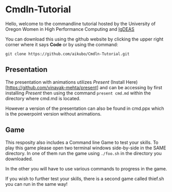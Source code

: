 # Cmdln-Tutorial

Hello, welcome to the commandline tutorial hosted by the University of Oregon Women in High Performance Computing and [IgDEAS](https://igdeas.wordpress.com/)

You can download this using the github website by clicking the upper right corner where it says **Code** or by using the command: 

`git clone https://github.com/aikubo/Cmdln-Tutorial.git`

## Presentation
The presentation  with animations utilizes *Present* (Install Here)[https://github.com/vinayak-mehta/present] and can be accessing by first installing *Present* then using the command 
`present cmd.md` within the directory where cmd.md is located. 

However a version of the presentation can also be found in cmd.ppx which is the powerpoint version without animations. 

## Game
This resposity also includes a Command line Game to test your skills. 
To play this game please open two terminal windows side-by-side in the SAME directory. In one of them run the game using `./foo.sh` in the directory you downloaded. 

In the other you will have to use various commands to progress in the game. 

If you wish to further test your skills, there is a second game called thief.sh you can run in the same way!
